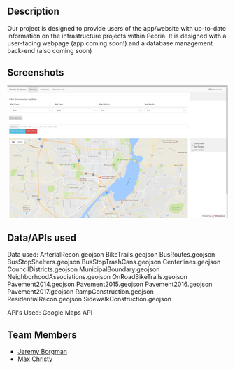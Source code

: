 ## Description

Our project is designed to provide users of the app/website with up-to-date information on the infrastructure projects within Peoria. 
It is designed with a user-facing webpage (app coming soon!) and a database management back-end (also coming soon)

## Screenshots

![Home Page](/images/homeScreen.png?raw=true "Optional Title")

## Data/APIs used

Data used: 
ArterialRecon.geojson
BikeTrails.geojson
BusRoutes.geojson
BusStopShelters.geojson
BusStopTrashCans.geojson
Centerlines.geojson
CouncilDistricts.geojson
MunicipalBoundary.geojson
NeighborhoodAssociations.geojson
OnRoadBikeTrails.geojson
Pavement2014.geojson
Pavement2015.geojson
Pavement2016.geojson
Pavement2017.geojson
RampConstruction.geojson
ResidentialRecon.geojson
SidewalkConstruction.geojson

API's Used:
Google Maps API

## Team Members

+ [Jeremy Borgman](https://github.com/therussianjig)
+ [Max Christy](https://github.com/LordObsidian01)